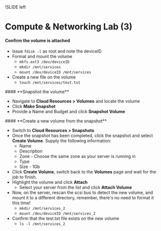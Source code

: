 !SLIDE left
# Compute & Networking Lab (3)

<p></p>

#### **Confirm the volume is attached**

* Issue <code>fdisk -l</code> as root and note the deviceID
* Format and mount the volume
	* <code>mkfs.ext3 /dev/deviceID</code>
	* <code>mkdir /mnt/services</code>
	* <code>mount /dev/deviceID /mnt/services</code>
* Create a new file on the volume
	* <code>touch /mnt/services/test.txt</code>

<p></p>
#### **Snapshot the volume**

* Navigate to **Cloud Resources > Volumes** and locate the volume
* Click **Make Snapshot**
* Provide a Name and Budget and click **Snapshot Volume**

<p></p>
#### **Create a new volume from the snapshot**

* Switch to **Cloud Resources > Snapshots**
* Once the snapshot has been completed, click the snapshot and select **Create Volume**. Supply the following information:
	* Name
	* Description
	* Zone - Choose the same zone as your server is running in
	* Type
	* Size - 1Gb
* Click **Create Volume**, switch back to the **Volumes** page and wait for the job to finish.
* Highlight the volume and click **Attach**
	* Select your server from the list and click **Attach Volume**
* Now, on the server, rescan the scsi bus to detect the new volume, and mount it to a different directory, remember, there's no need to format it this time!
	* <code>mkdir /mnt/services_2</code>
	* <code>mount /dev/deviceID /mnt/services_2</code>
* Confirm that the test.txt file exists on the new volume
	* <code>ls -l /mnt/services_2</code>